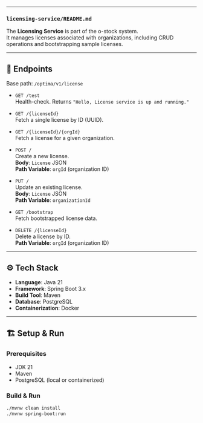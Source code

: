 
---

### `licensing-service/README.md`


The **Licensing Service** is part of the o-stock system.  
It manages licenses associated with organizations, including CRUD operations and bootstrapping sample licenses.

---

## 🚀 Endpoints

Base path: `/optima/v1/license`

- `GET /test`  
  Health-check. Returns `"Hello, License service is up and running."`

- `GET /{licenseId}`  
  Fetch a single license by ID (UUID).

- `GET /{licenseId}/{orgId}`  
  Fetch a license for a given organization.

- `POST /`  
  Create a new license.  
  **Body**: `License` JSON  
  **Path Variable**: `orgId` (organization ID)

- `PUT /`  
  Update an existing license.  
  **Body**: `License` JSON  
  **Path Variable**: `organizationId`

- `GET /bootstrap`  
  Fetch bootstrapped license data.

- `DELETE /{licenseId}`  
  Delete a license by ID.  
  **Path Variable**: `orgId` (organization ID)

---

## ⚙️ Tech Stack

- **Language**: Java 21  
- **Framework**: Spring Boot 3.x  
- **Build Tool**: Maven  
- **Database**: PostgreSQL  
- **Containerization**: Docker  

---

## 🏗️ Setup & Run

### Prerequisites
- JDK 21
- Maven
- PostgreSQL (local or containerized)

### Build & Run
```bash
./mvnw clean install
./mvnw spring-boot:run
